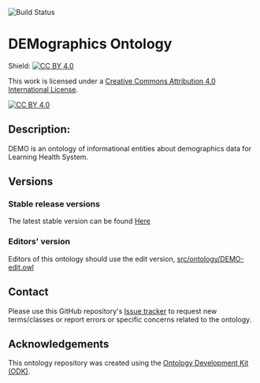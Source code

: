 
![Build Status](https://github.com/OpenLHS/DEMO/workflows/CI/badge.svg)
# DEMographics Ontology


Shield: [![CC BY 4.0][cc-by-shield]][cc-by]

This work is licensed under a
[Creative Commons Attribution 4.0 International License][cc-by].

[![CC BY 4.0][cc-by-image]][cc-by]

[cc-by]: http://creativecommons.org/licenses/by/4.0/
[cc-by-image]: https://i.creativecommons.org/l/by/4.0/88x31.png
[cc-by-shield]: https://img.shields.io/badge/License-CC%20BY%204.0-lightgrey.svg

## Description: 

DEMO is an ontology of informational entities about demographics data for Learning Health System.

## Versions

### Stable release versions

The latest stable version can be found [Here](https://github.com/OpenLHS/DEMO/releases/latest)

### Editors' version

Editors of this ontology should use the edit version, [src/ontology/DEMO-edit.owl](src/ontology/DEMO-edit.owl)

## Contact

Please use this GitHub repository's [Issue tracker](https://github.com/OpenLHS/DEMO/issues) to request new terms/classes or report errors or specific concerns related to the ontology.

## Acknowledgements

This ontology repository was created using the [Ontology Development Kit (ODK)](https://github.com/INCATools/ontology-development-kit).